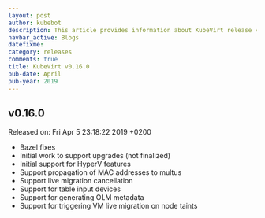 ```yaml
---
layout: post
author: kubebot
description: This article provides information about KubeVirt release v0.16.0 changes
navbar_active: Blogs
datefixme:
category: releases
comments: true
title: KubeVirt v0.16.0
pub-date: April
pub-year: 2019
---
```



## v0.16.0

Released on: Fri Apr 5 23:18:22 2019 +0200

- Bazel fixes
- Initial work to support upgrades (not finalized)
- Initial support for HyperV features
- Support propagation of MAC addresses to multus
- Support live migration cancellation
- Support for table input devices
- Support for generating OLM metadata
- Support for triggering VM live migration on node taints
